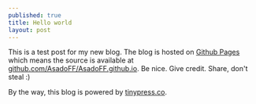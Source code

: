 ```yaml
---
published: true
title: Hello world
layout: post
---
```

This is a test post for my new blog. The blog is hosted on [Github Pages](http://pages.github.com/) which means the source is available at [github.com/AsadoFF/AsadoFF.github.io](http://github.com/AsadoFF/AsadoFF.github.io). Be nice. Give credit. Share, don't steal :)

By the way, this blog is powered by [tinypress.co](https://tinypress.co).
